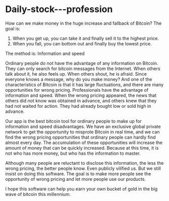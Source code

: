 # Daily-stock---profession
How can we make money in the huge increase and fallback of Bitcoin?
The goal is:
1. When you get up, you can take it and finally sell it to the highest price.
2. When you fall, you can bottom out and finally buy the lowest price.

The method is:
Information and speed

Ordinary people do not have the advantage of any information on Bitcoin. They can only search for bitcoin messages from the Internet. When others talk about it, he also feels up. When others shout, he is afraid. Since everyone knows a message, why do you make money? And one of the characteristics of Bitcoin is that it has large fluctuations, and there are many opportunities for wrong pricing. Professionals have the advantage of information and speed. When the wrong pricing appeared, the news that others did not know was obtained in advance, and others knew that they had not waited for action. They had already bought low or sold high in advance.

Our app is the best bitcoin tool for ordinary people to make up for information and speed disadvantages. We have an exclusive global private network to get the opportunity to misprote Bitcoin in real time, and we can find the wrong pricing opportunities that ordinary people can hardly find almost every day. The accumulation of these opportunities will increase the amount of money that can be quickly increased. Because at this time, it is not who has more money, but who has the information to master.

Although many people are reluctant to disclose this information, the less the wrong pricing, the better people know. Even publicly vilified us. But we still insist on doing this software. The goal is to make more people see the opportunity of wrong pricing and let more people use our products.

I hope this software can help you earn your own bucket of gold in the big wave of bitcoin this millennium.
